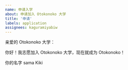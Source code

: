 ```yaml
---
name: 申请入学
about: 申请加入 Otokonoko 大学
title: '申请'
labels: application
assignees: kaguramiyabiw
---
```


亲爱的 Otokonoko 大学：

你好！我志愿加入 Otokonoko 大学，现在就成为 Otokonoko！

你的名字
sama Kiki
